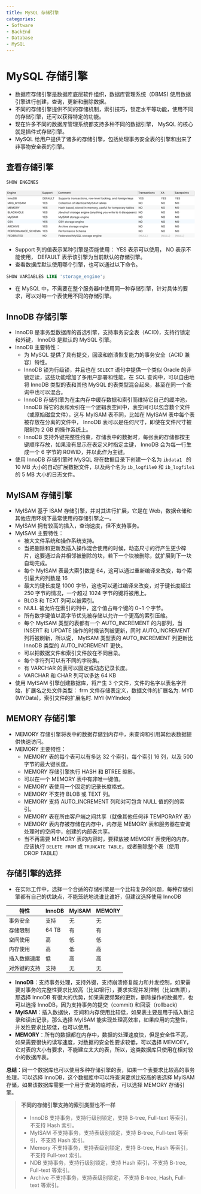 ```yaml
---
title: MySQL 存储引擎
categories:
- Software
- BackEnd
- Database
- MySQL
---
```

# MySQL 存储引擎

- 数据库存储引擎是数据库底层软件组织，数据库管理系统（DBMS) 使用数据引擎进行创建，查询，更新和删除数据。
- 不同的存储引擎提供不同的存储机制，索引技巧，锁定水平等功能，使用不同的存储引擎，还可以获得特定的功能。
- 现在许多不同的数据库管理系统都支持多种不同的数据引擎， MySQL 的核心就是插件式存储引擎。
- MySQL 给用户提供了诸多的存储引擎，包括处理事务安全表的引擎和出来了非事物安全表的引擎。

## 查看存储引擎

```sql
SHOW ENGINES
```

![](https://raw.githubusercontent.com/LuShan123888/Files/main/Pictures/2021-03-04-image-20210304131149254.png)

- Support 列的值表示某种引擎是否能使用： YES 表示可以使用， NO 表示不能使用， DEFAULT 表示该引擎为当前默认的存储引擎。
- 查看数据库默认使用哪个引擎，也可以通过以下命令。

```sql
SHOW VARIABLES LIKE 'storage_engine';
```

- 在 MySQL 中，不需要在整个服务器中使用同一种存储引擎，针对具体的要求，可以对每一个表使用不同的存储引擎。

## InnoDB 存储引擎

- InnoDB 是事务型数据库的首选引擎，支持事务安全表（ACID)，支持行锁定和外键， InnoDB 是默认的 MySQL 引擎。
- InnoDB 主要特性：
    - 为 MySQL 提供了具有提交，回滚和崩溃恢复能力的事务安全（ACID 兼容）特性。
    - InnoDB 锁为行级锁，并且也在 `SELECT` 语句中提供一个类似 Oracle 的非锁定读，这些功能增加了多用户部署和性能，在 SQL 查询中，可以自由地将 InnoDB 类型的表和其他 MySQL 的表类型混合起来，甚至在同一个查询中也可以混合。
    - InnoDB 存储引擎为在主内存中缓存数据和索引而维持它自己的缓冲池， InnoDB 将它的表和索引在一个逻辑表空间中，表空间可以包含数个文件（或原始磁盘文件），这与 MyISAM 表不同，比如在 MyISAM 表中每个表被存放在分离的文件中， InnoDB 表可以是任何尺寸，即使在文件尺寸被限制为 2 GB 的操作系统上。
    - InnoDB 支持外键完整性约束，存储表中的数据时，每张表的存储都按主键顺序存放，如果没有显示在表定义时指定主键， InnoDB 会为每一行生成一个 6 字节的 ROWID，并以此作为主键。
- 使用 InnoDB 存储引擎时 MySQL 将在数据目录下创建一个名为 `ibdata1 ` 的 10 MB 大小的自动扩展数据文件，以及两个名为 `ib_logfile0` 和 `ib_logfile1` 的 5 MB 大小的日志文件。

## MyISAM 存储引擎

- MyISAM 基于 ISAM 存储引擎，并对其进行扩展，它是在 Web，数据仓储和其他应用环境下最常使用的存储引擎之一。
- MyISAM 拥有较高的插入，查询速度，但不支持事务。
- MyISAM 主要特性：
    - 被大文件系统和操作系统支持。
    - 当把删除和更新及插入操作混合使用的时候，动态尺寸的行产生更少碎片，这要通过合并相邻被删除的块，若下一个块被删除，就扩展到下一块自动完成。
    - 每个 MyISAM 表最大索引数是 64，这可以通过重新编译来改变，每个索引最大的列数是 16
    - 最大的键长度是 1000 字节，这也可以通过编译来改变，对于键长度超过 250 字节的情况，一个超过 1024 字节的键将被用上。
    - BLOB 和 TEXT 列可以被索引。
    - NULL 被允许在索引的列中，这个值占每个键的 0~1 个字节。
    - 所有数字键值以高字节优先被存储以允许一个更高的索引压缩。
    - 每个 MyISAM 类型的表都有一个 AUTO_INCREMENT 的内部列，当 INSERT 和 UPDATE 操作的时候该列被更新，同时 AUTO_INCREMENT 列将被刷新，所以说， MyISAM 类型表的 AUTO_INCREMENT 列更新比 InnoDB 类型的 AUTO_INCREMENT 更快。
    - 可以把数据文件和索引文件放在不同目录。
    - 每个字符列可以有不同的字符集。
    - 有 VARCHAR 的表可以固定或动态记录长度。
    - VARCHAR 和 CHAR 列可以多达 64 KB
- 使用 MyISAM 引擎创建数据库，将产生 3 个文件，文件的名字以表名字开始，扩展名之处文件类型： frm 文件存储表定义，数据文件的扩展名为. MYD (MYData)，索引文件的扩展名时. MYI (MYIndex)

## MEMORY 存储引擎

- MEMORY 存储引擎将表中的数据存储到内存中，未查询和引用其他表数据提供快速访问。
- MEMORY 主要特性：
    - MEMORY 表的每个表可以有多达 32 个索引，每个索引 16 列，以及 500 字节的最大键长度。
    - MEMORY 存储引擎执行 HASH 和 BTREE 缩影。
    - 可以在一个 MEMORY 表中有非唯一键值。
    - MEMORY 表使用一个固定的记录长度格式。
    - MEMORY 不支持 BLOB 或 TEXT 列。
    - MEMORY 支持 AUTO_INCREMENT 列和对可包含 NULL 值的列的索引。
    - MEMORY 表在所由客户端之间共享（就像其他任何非 TEMPORARY 表）
    - MEMORY 表内存被存储在内存中，内存是 MEMORY 表和服务器在查询处理时的空闲中，创建的内部表共享。
    - 当不再需要 MEMORY 表的内容时，要释放被 MEMORY 表使用的内存，应该执行 `DELETE FROM` 或 `TRUNCATE TABLE`，或者删除整个表（使用 DROP TABLE)

## 存储引擎的选择

- 在实际工作中，选择一个合适的存储引擎是一个比较复杂的问题，每种存储引擎都有自己的优缺点，不能笼统地说谁比谁好，但建议选择使用 InnoDB

| 特性         | InnoDB | MyISAM | MEMORY |
| ------------ | ------ | ------ | ------ |
| 事务安全     | 支持   | 无     | 无     |
| 存储限制     | 64 TB   | 有     | 有     |
| 空间使用     | 高     | 低     | 低     |
| 内存使用     | 高     | 低     | 高     |
| 插入数据速度 | 低     | 高     | 高     |
| 对外键的支持 | 支持   | 无     | 无     |

- **InnoDB**：支持事务处理，支持外键，支持崩溃修复能力和并发控制，如果需要对事务的完整性要求比较高（比如银行），要求实现并发控制（比如售票），那选择 InnoDB 有很大的优势，如果需要频繁的更新，删除操作的数据库，也可以选择 InnoDB，因为支持事务的提交（commit) 和回滚（rollback)
- **MyISAM**：插入数据快，空间和内存使用比较低，如果表主要是用于插入新记录和读出记录，那么选择 MyISAM 能实现处理高效率，如果应用的完整性，并发性要求比较低，也可以使用。
- **MEMORY**：所有的数据都在内存中，数据的处理速度快，但是安全性不高，如果需要很快的读写速度，对数据的安全性要求较低，可以选择 MEMOEY，它对表的大小有要求，不能建立太大的表，所以，这类数据库只使用在相对较小的数据库表。

**总结**：同一个数据库也可以使用多种存储引擎的表，如果一个表要求比较高的事务处理，可以选择 InnoDB，这个数据库中可以将查询要求比较高的表选择 MyISAM 存储，如果该数据库需要一个用于查询的临时表，可以选择 MEMORY 存储引擎。

> **不同的存储引擎支持的索引类型也不一样**
>
> - InnoDB 支持事务，支持行级别锁定，支持 B-tree, Full-text 等索引，不支持 Hash 索引。
> - MyISAM 不支持事务，支持表级别锁定，支持 B-tree, Full-text 等索引，不支持 Hash 索引。
> - Memory 不支持事务，支持表级别锁定，支持 B-tree, Hash 等索引，不支持 Full-text 索引。
> - NDB 支持事务，支持行级别锁定，支持 Hash 索引，不支持 B-tree, Full-text 等索引。
> - Archive 不支持事务，支持表级别锁定，不支持 B-tree, Hash, Full-text 等索引。